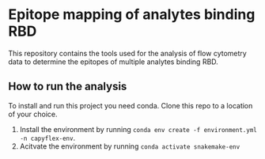 # Epitope mapping of analytes binding RBD

This repository contains the tools used for the analysis of flow cytometry data to determine the epitopes of multiple analytes binding RBD.

## How to run the analysis
To install and run this project you need conda. Clone this repo to a location of your choice.
1. Install the environment by running `conda env create -f environment.yml -n capyflex-env`.
2. Acitvate the environment by running `conda activate snakemake-env`